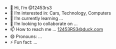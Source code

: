 - 👋 Hi, I’m @12453rs3
- 👀 I’m interested in: Cars, Technology, Computers
- 🌱 I’m currently learning ...
- 💞️ I’m looking to collaborate on ...
- 📫 How to reach me ... 12453RS3@duck.com
- 😄 Pronouns: ...
- ⚡ Fun fact: ...

<!---
12453rs3/12453rs3 is a ✨ special ✨ repository because its `README.md` (this file) appears on your GitHub profile.
You can click the Preview link to take a look at your changes.
--->
